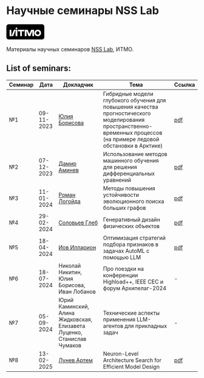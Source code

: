 # Научные семинары NSS Lab
[![Acknowledgement ITMO](https://github.com/ITMO-NSS-team/open-source-ops/raw/master/badges/ITMO_badge_rus.svg)](https://itmo.ru/)

Материалы научных семинаров [NSS Lab](https://itmo-nss-team.github.io), ИТМО.

## List of seminars:

| Семинар  | Дата | Докладчик | Тема | Ссылка |
| ------------- | ------------- | ------------- | ------------- | ------------- |
| №1  | 09-11-2023  | [Юлия Борисова](https://github.com/ChrisLisbon) | Гибридные модели глубокого обучения для повышения качества прогностического моделирования пространственно-временных процессов (на примере ледовой обстановки в Арктике) | [pdf](./seminar1_ice_10112023/borisova_seminar.pdf) |
| №2  | 07-12-2023  | [Дамир Аминев](https://github.com/aminevdom) | Использование методов машинного обучения для решения дифференциальных уравнений | [pdf](./seminar2_solver_07122023/aminev_seminar.pdf) |
| №3  | 11-01-2024  | [Роман Логойда](https://github.com/rlog58) | Методы повышения устойчивости эволюционного поиска больших графов | [pdf](./seminar3_es_11012024/logoida_seminar.pdf) |
| №4  | 29-02-2024  | [Соловьев Глеб](https://github.com/SoloWayG) | Генеративный дизайн физических объектов | [pdf](./seminar4_gen_design/Solovev_seminar.pdf) |
| №5  | 18-04-2024  | [Иов Илларион](https://github.com/AngrySigma) | Оптимизация стратегий подбора признаков в задачах AutoML с помощью LLM | [pdf](./seminar5_llm_fe_18042024/iov_seminar.pdf) |
| №6  | 18-07-2024  | Николай Никитин, Юлия Борисова, Иван Лобанов | Про поездки на конференции Highload++, IEEE CEC и форум Архипелаг-2024 | - |
| №7  | 05-09-2024  | Юрий Каминский, Алина Жидковская, Елизавета Луценко, Станислав Чумаков | Технические аспекты применения LLM-агентов для прикладных задач  | - |
| №8  | 13-02-2025  | [Лунев Артем](https://github.com/artemlunev2000) | Neuron-Level Architecture Search for Efficient Model Design | [pdf](./seminar8_nas/lunev_seminar.pdf)


